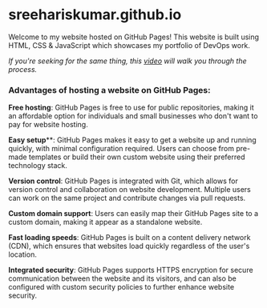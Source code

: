 # sreehariskumar.github.io

Welcome to my website hosted on GitHub Pages! This website is built using HTML, CSS & JavaScript which showcases my portfolio of DevOps work.

_If you're seeking for the same thing, this [video](https://www.youtube.com/watch?v=OltY8JIaP-4) will walk you through the process._


### Advantages of hosting a website on GitHub Pages:
**Free hosting**: GitHub Pages is free to use for public repositories, making it an affordable option for individuals and small businesses who don't want to pay for website hosting.

**Easy setup****: GitHub Pages makes it easy to get a website up and running quickly, with minimal configuration required. Users can choose from pre-made templates or build their own custom website using their preferred technology stack.

**Version control**: GitHub Pages is integrated with Git, which allows for version control and collaboration on website development. Multiple users can work on the same project and contribute changes via pull requests.

**Custom domain support**: Users can easily map their GitHub Pages site to a custom domain, making it appear as a standalone website.

**Fast loading speeds**: GitHub Pages is built on a content delivery network (CDN), which ensures that websites load quickly regardless of the user's location.

**Integrated security**: GitHub Pages supports HTTPS encryption for secure communication between the website and its visitors, and can also be configured with custom security policies to further enhance website security.
